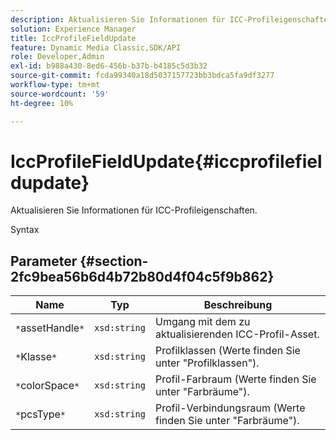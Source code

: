 ```yaml
---
description: Aktualisieren Sie Informationen für ICC-Profileigenschaften.
solution: Experience Manager
title: IccProfileFieldUpdate
feature: Dynamic Media Classic,SDK/API
role: Developer,Admin
exl-id: b988a430-8ed6-456b-b37b-b4185c5d3b32
source-git-commit: fcda99340a18d5037157723bb3bdca5fa9df3277
workflow-type: tm+mt
source-wordcount: '59'
ht-degree: 10%

---
```


# IccProfileFieldUpdate{#iccprofilefieldupdate}

Aktualisieren Sie Informationen für ICC-Profileigenschaften.

Syntax

## Parameter {#section-2fc9bea56b6d4b72b80d4f04c5f9b862}

| Name | Typ | Beschreibung |
|---|---|---|
| `*`assetHandle`*` | `xsd:string` | Umgang mit dem zu aktualisierenden ICC-Profil-Asset. |
| `*`Klasse`*` | `xsd:string` | Profilklassen (Werte finden Sie unter &quot;Profilklassen&quot;). |
| `*`colorSpace`*` | `xsd:string` | Profil-Farbraum (Werte finden Sie unter &quot;Farbräume&quot;). |
| `*`pcsType`*` | `xsd:string` | Profil-Verbindungsraum (Werte finden Sie unter &quot;Farbräume&quot;). |

